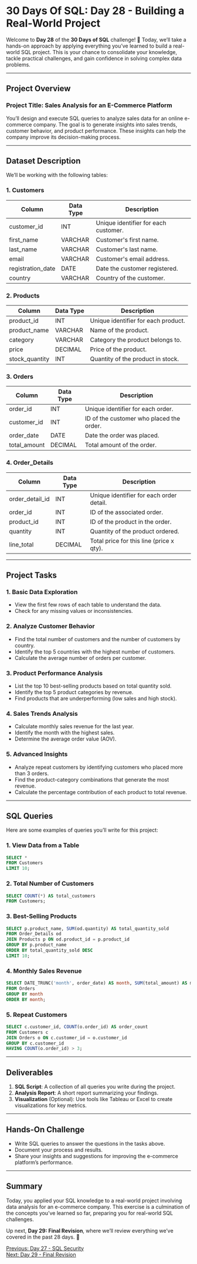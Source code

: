 # 30 Days Of SQL: Day 28 - Building a Real-World Project

Welcome to **Day 28** of the **30 Days of SQL** challenge! 🎉 Today, we’ll take a hands-on approach by applying everything you’ve learned to build a real-world SQL project. This is your chance to consolidate your knowledge, tackle practical challenges, and gain confidence in solving complex data problems.

---

## Project Overview

### Project Title: **Sales Analysis for an E-Commerce Platform**

You’ll design and execute SQL queries to analyze sales data for an online e-commerce company. The goal is to generate insights into sales trends, customer behavior, and product performance. These insights can help the company improve its decision-making process.

---

## Dataset Description

We’ll be working with the following tables:

### 1. **Customers**
| **Column**        | **Data Type** | **Description**                           |
|-------------------|---------------|-------------------------------------------|
| customer_id       | INT           | Unique identifier for each customer.      |
| first_name        | VARCHAR       | Customer's first name.                    |
| last_name         | VARCHAR       | Customer's last name.                     |
| email             | VARCHAR       | Customer's email address.                 |
| registration_date | DATE          | Date the customer registered.             |
| country           | VARCHAR       | Country of the customer.                  |

### 2. **Products**
| **Column**        | **Data Type** | **Description**                           |
|-------------------|---------------|-------------------------------------------|
| product_id        | INT           | Unique identifier for each product.       |
| product_name      | VARCHAR       | Name of the product.                      |
| category          | VARCHAR       | Category the product belongs to.          |
| price             | DECIMAL       | Price of the product.                     |
| stock_quantity    | INT           | Quantity of the product in stock.         |

### 3. **Orders**
| **Column**        | **Data Type** | **Description**                           |
|-------------------|---------------|-------------------------------------------|
| order_id          | INT           | Unique identifier for each order.         |
| customer_id       | INT           | ID of the customer who placed the order.  |
| order_date        | DATE          | Date the order was placed.                |
| total_amount      | DECIMAL       | Total amount of the order.                |

### 4. **Order_Details**
| **Column**        | **Data Type** | **Description**                           |
|-------------------|---------------|-------------------------------------------|
| order_detail_id   | INT           | Unique identifier for each order detail.  |
| order_id          | INT           | ID of the associated order.               |
| product_id        | INT           | ID of the product in the order.           |
| quantity          | INT           | Quantity of the product ordered.          |
| line_total        | DECIMAL       | Total price for this line (price x qty).  |

---

## Project Tasks

### 1. Basic Data Exploration
- View the first few rows of each table to understand the data.
- Check for any missing values or inconsistencies.

### 2. Analyze Customer Behavior
- Find the total number of customers and the number of customers by country.
- Identify the top 5 countries with the highest number of customers.
- Calculate the average number of orders per customer.

### 3. Product Performance Analysis
- List the top 10 best-selling products based on total quantity sold.
- Identify the top 5 product categories by revenue.
- Find products that are underperforming (low sales and high stock).

### 4. Sales Trends Analysis
- Calculate monthly sales revenue for the last year.
- Identify the month with the highest sales.
- Determine the average order value (AOV).

### 5. Advanced Insights
- Analyze repeat customers by identifying customers who placed more than 3 orders.
- Find the product-category combinations that generate the most revenue.
- Calculate the percentage contribution of each product to total revenue.

---

## SQL Queries

Here are some examples of queries you’ll write for this project:

### 1. View Data from a Table
```sql
SELECT *
FROM Customers
LIMIT 10;
```

### 2. Total Number of Customers
```sql
SELECT COUNT(*) AS total_customers
FROM Customers;
```

### 3. Best-Selling Products
```sql
SELECT p.product_name, SUM(od.quantity) AS total_quantity_sold
FROM Order_Details od
JOIN Products p ON od.product_id = p.product_id
GROUP BY p.product_name
ORDER BY total_quantity_sold DESC
LIMIT 10;
```

### 4. Monthly Sales Revenue
```sql
SELECT DATE_TRUNC('month', order_date) AS month, SUM(total_amount) AS monthly_revenue
FROM Orders
GROUP BY month
ORDER BY month;
```

### 5. Repeat Customers
```sql
SELECT c.customer_id, COUNT(o.order_id) AS order_count
FROM Customers c
JOIN Orders o ON c.customer_id = o.customer_id
GROUP BY c.customer_id
HAVING COUNT(o.order_id) > 3;
```

---

## Deliverables

1. **SQL Script**: A collection of all queries you write during the project.
2. **Analysis Report**: A short report summarizing your findings.
3. **Visualization** (Optional): Use tools like Tableau or Excel to create visualizations for key metrics.

---

## Hands-On Challenge

- Write SQL queries to answer the questions in the tasks above.
- Document your process and results.
- Share your insights and suggestions for improving the e-commerce platform’s performance.

---

## Summary

Today, you applied your SQL knowledge to a real-world project involving data analysis for an e-commerce company. This exercise is a culmination of the concepts you’ve learned so far, preparing you for real-world SQL challenges.

Up next, **Day 29: Final Revision**, where we’ll review everything we’ve covered in the past 28 days. 🚀

[Previous: Day 27 - SQL Security](../Day-27%20Sql%20Security/Day-27_Sql_Security.md)  
[Next: Day 29 - Final Revision](../Day-29%20Final%20Revision/Day-29_Final_Revision.md)

